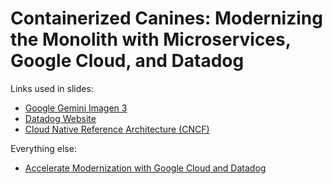 # Containerized Canines: Modernizing the Monolith with Microservices, Google Cloud, and Datadog

Links used in slides:
- [Google Gemini Imagen 3](https://deepmind.google/technologies/imagen-3/)
- [Datadog Website](https://datadoghq.com)
- [Cloud Native Reference Architecture (CNCF)](https://architecture.cncf.io/)

Everything else:
- [Accelerate Modernization with Google Cloud and Datadog](https://www.datadoghq.com/resources/cloud-excellence-gcp-well-architected/)
